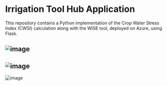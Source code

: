 # Irrigation Tool Hub Application
This repository contains a Python implementation of the Crop Water Stress Index (CWSI) calculation along with the WISE tool, deployed on Azure, using Flask.

![image](https://github.com/user-attachments/assets/75601f0d-092b-4745-b07b-91909b3f1144)
---------------------------------
![image](https://github.com/user-attachments/assets/d239bef7-003e-4a42-b43a-ecd8a44c7094)
---------------------------------
![image](https://github.com/user-attachments/assets/3bf5035f-d90c-4bef-898f-74868794f391)
